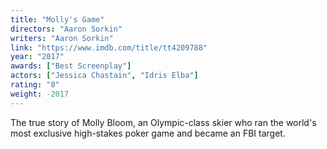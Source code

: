 ```yaml
---
title: "Molly's Game"
directors: "Aaron Sorkin"
writers: "Aaron Sorkin"
link: "https://www.imdb.com/title/tt4209788"
year: "2017"
awards: ["Best Screenplay"]
actors: ["Jessica Chastain", "Idris Elba"]
rating: "8"
weight: -2017
---
```

The true story of Molly Bloom, an Olympic-class skier who ran the world's most exclusive high-stakes poker game and became an FBI target.